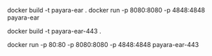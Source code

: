 docker build -t payara-ear .
docker run -p 8080:8080 -p 4848:4848 payara-ear

docker build -t payara-ear-443 .

docker run -p 80:80 -p 8080:8080 -p 4848:4848 payara-ear-443
